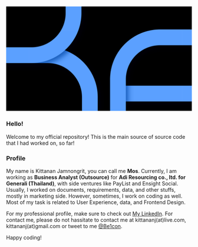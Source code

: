 ![BeCover](https://github.com/Be1con/Be1con/blob/master/Be2020LineCoverDarkBlue.jpg)

### Hello!

Welcome to my official repository! This is the main source of source code that I had worked on, so far!

### Profile

My name is Kittanan Jamnongrit, you can call me **Mos**. Currently, I am working as **Business Analyst (Outsource)** for **Adi Resourcing co., ltd. for Generali (Thailand)**, with side ventures like PayList and Ensight Social. Usually, I worked on documents, requirements, data, and other stuffs, mostly in marketing side. However, sometimes, I work on coding as well. Most of my task is related to User Experience, data, and Frontend Design.

For my professional profile, make sure to check out [My LinkedIn](https://www.linkedin.com/in/kittananj). For contact me, please do not hassitate to contact me at kittananj(at)live.com, kittananj(at)gmail.com or tweet to me [@Be1con](https://twitter.com/Be1con).

Happy coding!

<!--
**Be1con/Be1con** is a ✨ _special_ ✨ repository because its `README.md` (this file) appears on your GitHub profile.

Here are some ideas to get you started:

- 🔭 I’m currently working on ...
- 🌱 I’m currently learning ...
- 👯 I’m looking to collaborate on ...
- 🤔 I’m looking for help with ...
- 💬 Ask me about ...
- 📫 How to reach me: ...
- 😄 Pronouns: ...
- ⚡ Fun fact: ...
-->

